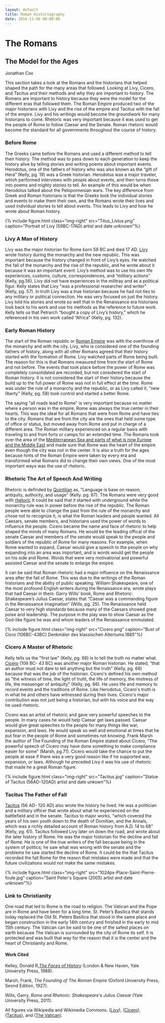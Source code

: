 ```yaml
---
layout: default
title: Roman Historiography
date: 2016-11-08 00:00:00
---
```


# The Romans

## The Model for the Ages

<p class="author">Jonathan Cox</p>

<p class="abstract">
This section takes a look at the Romans and the historians that helped shaped the path for the many areas that followed. Looking at Livy, Cicero, and Tacitus and their methods and why they are important to history. The Romans are important to history because they were the model for the different eras that followed them. The Roman Empire produced two of the major historians with Livy and the rise of the empire and Tacitus with the fall of the empire. Livy and his writings would become the groundwork for many historians to come. Rhetoric was very important because it was used to get the people of Rome to follow Caesar and the Senate. Roman rhetoric would become the standard for all governments throughout the course of history.
</p>

### Before Rome

The Greeks came before the Romans and used a different method to tell their history. The method was to pass down to each generation to keep the history alive by telling stories and writing poems about important events. Herodotus, one of the fathers of history who was also known as the “gift of Hera” (Kelly, pg. 19) was a Greek historian. Herodotus was a major traveler, which performed interviews with people about events, and then turns those into poems and mighty stories to tell. An example of this would be when Herodotus talked about the Peloponnesian wars. The key difference from Greek and Roman historians is that the Greeks took the individual stories and events to make them their own, and the Romans wrote their lives and used individual stories to tell about events. This leads to Livy and how he wrote about Roman history.

{% include figure.html class="img-right" src="Titus_Livius.png" caption="Portrait of Livy (59BC-17AD) artist and date unknown"%}

### Livy A Man of History

Livy was the major historian for Rome born 59 BC and died 17 AD. [Livy](https://en.wikipedia.org/wiki/Livy) wrote history during the monarchy and the new republic. This was important because the history changed in front of Livy’s eyes. He watched the fall of the monarchy and the rise of the republic, and he wrote about it because it was an important event.  Livy’s method was to use his own life experiences, customs, culture, correspondences, and “military actions” (Kelly, pg.56). Livy did not have experiences in the militray and as a political figur. Kelly states that Livy "was a professional researcher and writer" (Kelly, pg. 57). In truth Livy was a true historian because he had not ties to any military or political connection. He was very focused on just the history.  Livy told his stories and wrote so well that in the Renaissance era historians look back to his work and use his methods as the reference to future work. Kelly tells us that Petrarch “bought a copy of Livy’s history,” which he referenced in his own work called “Africa” (Kelly, pg. 132).

### Early Roman History

The start of the Roman republic or [Roman Empire](https://en.wikipedia.org/wiki/Roman_Empire) was with the overthrow of the monarchy and with the city. Livy, who is considered one of the founding fathers of history, along with all other Romans agreed that their history started with the formation of Rome. Livy watched parts of Rome being built. The reason for this is that Romans measured time from the start of Rome and not before. The events that took place before the power of Rome was completely consolidated are recorded, but not considered the start of Roman history. It is not considered the start of their history because the build up to the full power of Rome was not in full effect at the time. Rome was under the rule of a monarchy and the republic, or as Livy called it, "new liberty" (Kelly, pg. 58) took control and started a better Rome. 

The saying "all roads lead to Rome" is very important because no matter where a person was in the empire, Rome was always the true center in their hearts. This was the ideal for all Romans that were from Rome and have ties to the city. Romans that are from the city are the ones that held some type of office or status, but moved away from Rome and put in charge of a different area. The Roman military experienced on a regular basis with traveling to and from forts or camps for an extended time. The Romans took over the area of the [Mediterranean Sea and parts of what is now Europe and the Middle East](https://commons.wikimedia.org/wiki/File:Roman_Empire_Trajan_117AD.png) and made sure that Rome was the heart of the empire even though the city was not in the center. It is also a truth for the ages because hints of the Roman Empire were taken by every era and transformed what Romans did to change their own views. One of the most important ways was the use of rhetoric.

### Rhetoric The Art of Speech And Writing

Rhetoric is definded by [Quintilian](https://en.wikipedia.org/wiki/Quintilian) as, "Language is base on reason, antiquity, authority, and usage" (Kelly. pg. 67). The Romans were very good with [rhetoric](https://en.wikipedia.org/wiki/Rhetoric#Cicero) It could be said that it started with underground while the monarchy rule was in power before the rise of the republic. The Roman people were able to change the past from the rule of the monarchy and chose not to recognize it, is what the Roman leaders and people wanted. All Caesars, senate members, and historians used the power of words to influence the people. Cicero became the name and face of rhetoric to help shaped the minds of many Romans. He would be the leading offical of the senate  Caesar and members of the senate would speak to the people and soldiers of the republic of Rome for many reasons. For example, when Rome wanted to expand, Caesar would give a speech to the people on why expanding into an area was important, and is words would get the people on his side and Rome. Words that were very motivational and powerful assisted Caesar and the senate to enlarge the empire. 

It can be said that Roman rhetoric had a major influence on the Renaissance area after the fall of Rome. This was due to the writings of the Roman historians and the ability of public speaking. William Shakespeare, one of the most profound English writers during the Renaissance era, wrote plays that had Caesar in them. Garry Wills' book, Rome and Rhetoric: Shakespeare’s Julius Caesar, states that “Caesar was a commanding figure in the Renaissance imagination” (Wills, pg. 25). The Renaissance held Caesar to very high standards because many of the Caesars showed great poise and leadership. The purpose in the play was to show Caesar as the God-like figure he was and whom leaders of the Renaissance emmulated.

{% include figure.html class="img-right" src="Cicero.png" caption="Bust of Cicro (106BC-43BC) Denkmäler des klassischen Altertums.1885"%}

### Cicero A Master of Rhetoric 
 
Kelly tells us the "first law" (Kelly, pg. 66) is to tell the truth no matter what. [Cicero](https://en.wikipedia.org/wiki/Cicero) (106 BC- 43 BC) was another major Roman historian. He stated, “that an author must not dare to tell anything but the truth” (Kelly, pg. 66) because that was the job of the historian. Cicero's defined his own method as "the witness of time, the light of truht, the life of memory, the mistress of life, the messenger of antiquity" (Kelly, pg. 66). He uses life and memory to record events and the traditions of Rome. Like Herodotus, Cicero's truth is in what he and others have witnessed during their lives. Cicero's major contribution was not just being a historian, but with his voice and the way he used rhetoric.

Cicero was an artist of rhetoric and gave very powerful speeches to the people. In many cases he would help Caesar get laws passed. Caesar would give great speeches to the people for many things like war, expansion, and laws. He would speak so well and emotional at times that he put fear in the people of Rome and sometimes not knowing. Frank Marsh the author of The Founding of the Roman Empire stated about Cicero, “The powerful speech of Cicero may have done something to make compliance easier for some” (Marsh, pg.71). Cicero would take the chance to put the people at ease if there was a very good reason like if he supported war, expansion, or laws. Although he preceded Livy it was his use of rhetoric that made he a great Roman figure.

{% include figure.html class="img-right" src="Tacitus.jpg" caption="Statue of Tacitus (56AD-120AD) artist and date unkown"%}

### Tacitus The Father of Fall

[Tacitus](https://en.wikipedia.org/wiki/Tacitus) (56 AD- 120 AD) also wrote the history he lived. He was a politician and a military officer that wrote about what he experienced on the battlefield and in the senate. Tacitus to major works, “which covered the years of his own youth down to the death of Domitian, and the Annals, which was a richly detailed account of Roman history from A.D. 14 to 68” (Kelly, pg. 61). Tacitus followed Livy later on down the road, and wrote about the later history of Rome. He was the major historian for the decline and fall of Rome. He is one of the true writers of the fall because being in the system of politics; he saw what was wrong with the senate and the problems he saw started the decline of Rome. It could be the that Tacitus recorded the fall Rome for the reason that mistakes were made and that the future civilizations would not make the same mistakes. 

{% include figure.html class="img-right" src="1024px-Place-Saint-Pierre-foule.jpg" caption="Saint Peter's Square (2005) artist and date unknown"%}

### Link to Christianity

One road that led to Rome is the road to religion. The Vatican and the Pope are in Rome and have been for a long time. St. Peter’s Basilica that stands today replaced the Old St. Peters Basilica that stood in the same place and began construction in the early 14th century and finished in the early to mid 15th century. The Vatican can be said to be one of the safest places on earth because The Vatican is surrounded by the city of Rome its self. It is protected and was built that way for the reason that it is the center and the heart of Christianity and Rome.


#### Work Cited

Kelley, Donald R,[*The Faces of History*](https://books.google.com/books?id=tTaIEuECkNkC&printsec=frontcover&dq=The+Faces+of+History&hl=en&sa=X&ved=0ahUKEwjNwP2wltvQAhUU-2MKHT-7Do8Q6AEIHTAA#v=onepage&q&f=false)  (London & New Haven, Yale University Press, 1988).

Marsh, Frank, *The Founding of The Roman Empire* (Oxford University Press, Seond Edition, 1927).

Wills, Garry, *Rome and Rhetoric: Shakespeare's Julius Caesar* (Yale University Press, 2011).

All figures via Wikipedia and Wikimedia Commons. ([Livy](https://commons.wikimedia.org/wiki/File:Titus_Livius.png)), ([Cicero](https://commons.wikimedia.org/wiki/File:Cicero.PNG)), ([Tacitus](https://commons.wikimedia.org/wiki/File:Wien-_Parlament-Tacitus.jpg)), and ([The Vatican](https://commons.wikimedia.org/wiki/File:Place-Saint-Pierre-foule.jpg)).
